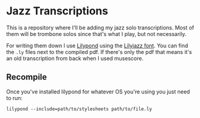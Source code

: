 # Jazz Transcriptions

This is a repository where I'll be adding my jazz solo transcriptions. Most of them will be trombone solos since that's what I play, but not necessarily.

For writing them down I use [Lilypond](https://lilypond.org/) using the [Lilyjazz font](https://github.com/OpenLilyPondFonts/lilyjazz). You can find the `.ly` files next to the compiled pdf. If there's only the pdf that means it's an old transcription from back when I used musescore.

## Recompile
Once you've installed lilypond for whatever OS you're using you just need to run:
```
lilypond --include=path/to/stylesheets path/to/file.ly
```
